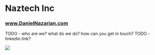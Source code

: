 # Naztech Inc

### <a href="https://www.danielnazarian.com" target="_blank">www.DanielNazarian.com</a>

TODO - who are we? what do we do? how can you get in touch?
TODO - linkedin link?

![](https://1.gravatar.com/avatar/66dee577a79dae0c6516514b921c420bd4ba4bb9aeb171a2ed3cc338daed64c2?size=512)
